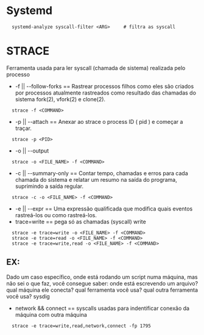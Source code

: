# Systemd
```
  systemd-analyze syscall-filter <ARG>     # filtra as syscall
```

# STRACE
Ferramenta usada para ler syscall (chamada de sistema) realizada pelo processo

* -f || --follow-forks == Rastrear processos filhos como eles são criados por processos atualmente rastreados como resultado das chamadas do sistema fork(2), vfork(2) e clone(2).
```
  strace -f <COMMAND>
```

* -p || --attach == Anexar ao strace o process ID ( pid ) e começar a traçar.
```
  strace -p <PID>
```

* -o || --output
```
  strace -o <FILE_NAME> -f <COMMAND>
```

* -c || --summary-only == Contar tempo, chamadas e erros para cada chamada do sistema e relatar um resumo na saída do programa, suprimindo a saída regular.
```
  strace -c -o <FILE_NAME> -f <COMMAND>
```

* -e || --expr == Uma expressão qualificada que modifica quais eventos rastreá-los ou como rastreá-los.
* trace=write  == pega só as chamadas (syscall) write
```
  strace -e trace=write -o <FILE_NAME> -f <COMMAND>
  strace -e trace=read -o <FILE_NAME> -f <COMMAND>
  strace -e trace=write,read -o <FILE_NAME> -f <COMMAND>
```

## EX: 
Dado um caso específico, onde está rodando um script numa máquina, mas não sei o que faz,
você consegue saber:
  onde está escrevendo um arquivo?
  qual máquina ele conecta?
  qual ferramenta você usa?
  qual outra ferramenta você usa? sysdig

* network && connect == syscalls usadas para indentificar conexão da máquina com outra máquina
```
  strace -e trace=write,read,network,connect -fp 1795
```
